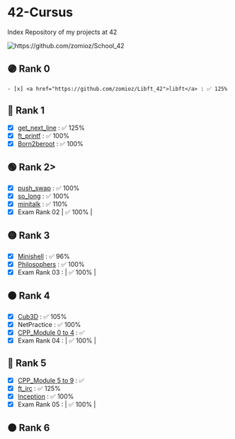# 42-Cursus
Index Repository of my projects at 42

<img src="https://avatars.githubusercontent.com/u/154385090?v=4" alt="https://github.com/zomioz/School_42"> </img>

## 🟣 Rank 0
	- [x] <a href="https://github.com/zomioz/Libft_42">libft</a> : ✅ 125%
## 🔵 Rank 1
- [x] <a href="https://github.com/zomioz/get_next_line_42">get_next_line</a> : ✅ 125% 
- [x] <a href="https://github.com/zomioz/ft_printf_42">ft_printf</a> : ✅ 100% 
- [x] <a href="https://baigal.medium.com/born2beroot-e6e26dfb50ac">Born2beroot</a> : ✅ 100% 
## 🟢 Rank 2>
- [x] <a href="https://github.com/zomioz/push_swap_42">push_swap</a> : ✅ 100% 
- [x] <a href="https://github.com/zomioz/so_long_42">so_long</a> : ✅ 100% 
- [x] <a href="https://github.com/zomioz/minitalk_42">minitalk</a> : ✅ 110% 
- [x] Exam Rank 02 | ✅ 100% |
## 🟡 Rank 3
- [x] <a href="https://github.com/zomioz/Minishell_42">Minishell</a> : ✅ 96%
- [x] <a href="https://github.com/zomioz/Philosophers_42">Philosophers</a> :  ✅ 100%
- [x] Exam Rank 03 : | ✅ 100% |
## 🟠 Rank 4
- [x] <a href="https://github.com/zomioz/Cub3D_42">Cub3D</a> : ✅ 105%
- [x] NetPractice : ✅ 100%
- [x] <a href="https://github.com/zomioz/CPPModule_42">CPP_Module 0 to 4</a> : ✅
- [x] Exam Rank 04 : | ✅ 100% |
## 🔴 Rank 5
- [x] <a href="https://github.com/zomioz/CPPModule_42">CPP_Module 5 to 9</a> : ✅
- [x] <a href="https://github.com/zomioz/IRC_42">ft_irc</a> : ✅ 125%
- [x] <a href="https://github.com/zomioz/Inception_42">Inception</a> : ✅ 100%
- [x] Exam Rank 05 : |  ✅ 100% |
## 🟤 Rank 6